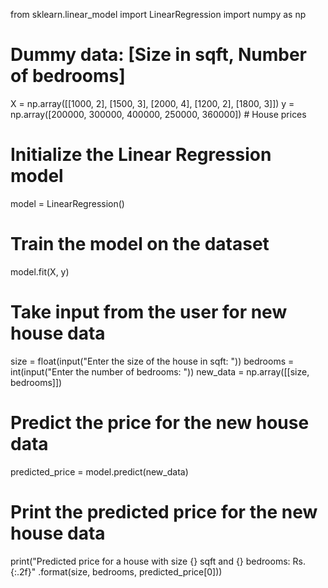 from sklearn.linear_model import LinearRegression
import numpy as np

# Dummy data: [Size in sqft, Number of bedrooms]
X = np.array([[1000, 2], [1500, 3], [2000, 4], [1200, 2], [1800, 3]])
y = np.array([200000, 300000, 400000, 250000, 360000])  # House prices

# Initialize the Linear Regression model
model = LinearRegression()

# Train the model on the dataset
model.fit(X, y)

# Take input from the user for new house data
size = float(input("Enter the size of the house in sqft: "))
bedrooms = int(input("Enter the number of bedrooms: "))
new_data = np.array([[size, bedrooms]])

# Predict the price for the new house data
predicted_price = model.predict(new_data)

# Print the predicted price for the new house data
print("Predicted price for a house with size {} sqft and {} bedrooms: Rs.{:.2f}"
      .format(size, bedrooms, predicted_price[0]))
